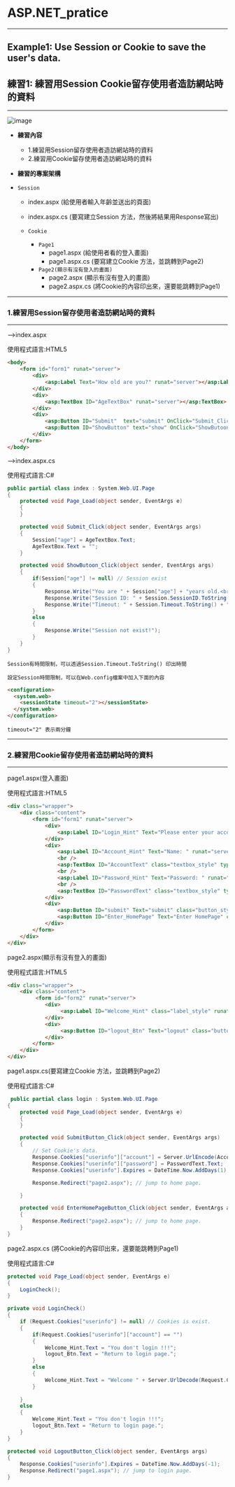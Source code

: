 # ASP.NET_pratice

***
## Example1: Use Session or Cookie to save the user's data.
## 練習1: 練習用Session Cookie留存使用者造訪網站時的資料
***

![image](https://github.com/JohnnyOfSnow/ASP.NET_pratice/blob/master/Example1_CookieAndSession/image/eh44l-tujj0.gif)

* **練習內容**
  * 1.練習用Session留存使用者造訪網站時的資料
  * 2.練習用Cookie留存使用者造訪網站時的資料


* **練習的專案架構**

* `Session`
    * index.aspx (給使用者輸入年齡並送出的頁面)
    * index.aspx.cs (要寫建立Session 方法，然後將結果用Response寫出)

  * `Cookie`
    * `Page1`
    	* page1.aspx (給使用者看的登入畫面)
      * page1.aspx.cs (要寫建立Cookie 方法，並跳轉到Page2)
    * `Page2(顯示有沒有登入的畫面)`
    	* page2.aspx (顯示有沒有登入的畫面)
      * page2.aspx.cs (將Cookie的內容印出來，還要能跳轉到Page1)

***
### 1.練習用Session留存使用者造訪網站時的資料
***

-->index.aspx

使用程式語言:HTML5

```html
<body>
    <form id="form1" runat="server">
        <div>
            <asp:Label Text="How old are you?" runat="server"></asp:Label>
        </div>
        <div>
            <asp:TextBox ID="AgeTextBox" runat="server"></asp:TextBox>
        </div>
        <div>
            <asp:Button ID="Submit"  text="submit" OnClick="Submit_Click" runat="server" />
            <asp:Button ID="ShowButton" text="show" OnClick="ShowButoon_Click" runat="server" />
        </div>
    </form>
</body>

```

-->index.aspx.cs

使用程式語言:C#

```C#
public partial class index : System.Web.UI.Page
{
    protected void Page_Load(object sender, EventArgs e)
    {
    }

    protected void Submit_Click(object sender, EventArgs args)
    {
        Session["age"] = AgeTextBox.Text;
        AgeTextBox.Text = "";
    }

    protected void ShowButoon_Click(object sender, EventArgs args)
    {
        if(Session["age"] != null) // Session exist
        {
            Response.Write("You are " + Session["age"] + "years old.<br/>");
            Response.Write("Session ID: " + Session.SessionID.ToString() + "<br/>");
            Response.Write("Timeout: " + Session.Timeout.ToString() + "<br/>");
        }
        else
        {
            Response.Write("Session not exist!");
        }
    }
}
```

`Session有時間限制，可以透過Session.Timeout.ToString() 印出時間`

`設定Session時間限制，可以在Web.config檔案中加入下面的內容`

```html
<configuration>
  <system.web>
    <sessionState timeout="2"></sessionState>
  </system.web>
</configuration>
```

`timeout="2" 表示兩分鐘`


***
### 2.練習用Cookie留存使用者造訪網站時的資料
***

page1.aspx(登入畫面)

使用程式語言:HTML5

```html
<div class="wrapper">
    <div class="content">
        <form id="form1" runat="server">
            <div>
                <asp:Label ID="Login_Hint" Text="Please enter your account and password" class="label_style" runat="server"></asp:Label>
            </div>
            <div>
                <asp:Label ID="Account_Hint" Text="Name: " runat="server"></asp:Label>
                <br />
                <asp:TextBox ID="AccountText" class="textbox_style" type="text" placeholder="your name..." runat="server"></asp:TextBox>
                <br />
                <asp:Label ID="Password_Hint" Text="Password: " runat="server"></asp:Label>
                <br />
                <asp:TextBox ID="PasswordText" class="textbox_style" type="text" placeholder="your account..." runat="server"></asp:TextBox>
            </div>
            <div>
                <asp:Button ID="submit" Text="submit" class="button_style loginBtn" OnClick="SubmitButton_Click" runat="server" />
                <asp:Button ID="Enter_HomePage" Text="Enter HomePage" class="button_style EnterHomePageBtn" OnClick="EnterHomePageButton_Click" runat="server" />
            </div>
        </form>
    </div>
</div>
```

page2.aspx(顯示有沒有登入的畫面)

使用程式語言:HTML5

```html
<div class="wrapper">
    <div class="content">
         <form id="form2" runat="server">
            <div>
                 <asp:Label ID="Welcome_Hint" class="label_style" runat="server"></asp:Label>
            </div>
            <div>
                 <asp:Button ID="logout_Btn" Text="logout" class="button_style logoutBtn" OnClick="LogoutButton_Click" runat="server" />
            </div>
        </form>
    </div>
</div>
```

page1.aspx.cs(要寫建立Cookie 方法，並跳轉到Page2)

使用程式語言:C#

```C#
 public partial class login : System.Web.UI.Page
{
    protected void Page_Load(object sender, EventArgs e)
    {    
    }

    protected void SubmitButton_Click(object sender, EventArgs args)
    {
        // Set Cookie's data.
        Response.Cookies["userinfo"]["account"] = Server.UrlEncode(AccountText.Text);
        Response.Cookies["userinfo"]["password"] = PasswordText.Text;
        Response.Cookies["userinfo"].Expires = DateTime.Now.AddDays(1);

        Response.Redirect("page2.aspx"); // jump to home page.

    }

    protected void EnterHomePageButton_Click(object sender, EventArgs args)
    {
        Response.Redirect("page2.aspx"); // jump to home page.
    }
}
```

page2.aspx.cs (將Cookie的內容印出來，還要能跳轉到Page1)

使用程式語言:C#

```C#
protected void Page_Load(object sender, EventArgs e)
{
    LoginCheck();
}

private void LoginCheck()
{
    if (Request.Cookies["userinfo"] != null) // Cookies is exist.
    {
        if(Request.Cookies["userinfo"]["account"] == "")
        {
            Welcome_Hint.Text = "You don't login !!!";
            logout_Btn.Text = "Return to login page.";
        }
        else
        {
            Welcome_Hint.Text = "Welcome " + Server.UrlDecode(Request.Cookies["userinfo"]["account"]) + " !!!";
        }
        
    }
    else
    {
        Welcome_Hint.Text = "You don't login !!!";
        logout_Btn.Text = "Return to login page.";
    }
}

protected void LogoutButton_Click(object sender, EventArgs args)
{
    Response.Cookies["userinfo"].Expires = DateTime.Now.AddDays(-1);
    Response.Redirect("page1.aspx"); // jump to login page.
}
```